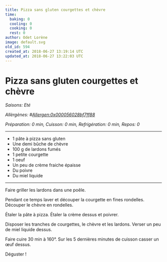 ```yaml
---
title: Pizza sans gluten courgettes et chèvre
time:
  baking: 0
  cooling: 0
  cooking: 0
  rest: 0
author: Odet Lorène
image: default.svg
old_id: 594
created_at: 2018-06-27 13:19:14 UTC
updated_at: 2018-06-27 13:22:03 UTC
---
```


# Pizza sans gluten courgettes et chèvre

_Saisons: Eté_

_Allèrgènes: #<Allergen:0x000056028bf7ff88>_

_Préparation: 0 min, Cuisson: 0 min, Refrigération: 0 min, Repos: 0_

---

- 1 pâte à pizza sans gluten
- Une demi bûche de chèvre
- 100 g de lardons fumés
- 1 petite courgette
- 1 oeuf
- Un peu de crème fraiche épaisse
- Du poivre
- Du miel liquide

---

Faire griller les lardons dans une poêle.

Pendant ce temps laver et découper la courgette en fines rondelles. Découper le chèvre en rondelles.

Étaler la pâte à pizza. Étaler la crème dessus et poivrer.

Disposer les tranches de courgettes, le chèvre et les lardons. Verser un peu de miel liquide dessus.

Faire cuire 30 min à 160°. Sur les 5 dernières minutes de cuisson casser un œuf dessus.

Déguster !
